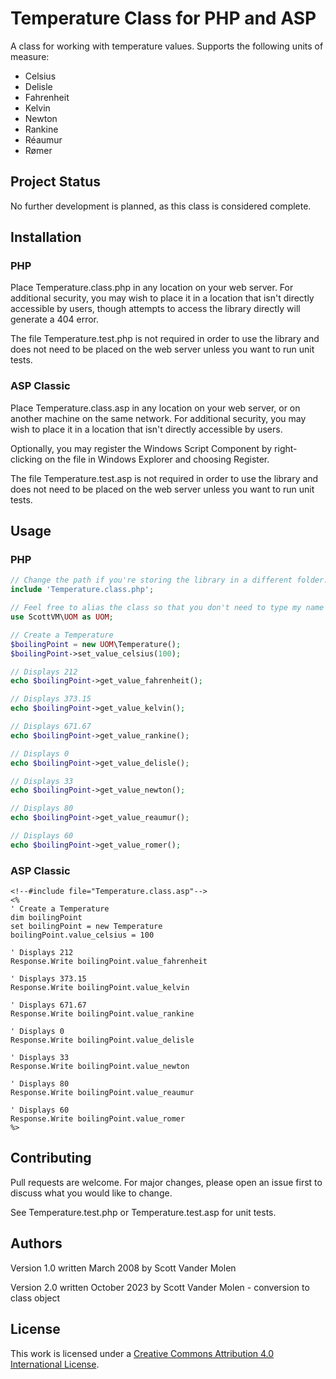# Temperature Class for PHP and ASP

A class for working with temperature values. Supports the following units of measure:

- Celsius
- Delisle
- Fahrenheit
- Kelvin
- Newton
- Rankine
- Réaumur
- Rømer

## Project Status

No further development is planned, as this class is considered complete.

## Installation

### PHP

Place Temperature.class.php in any location on your web server. For additional security, you may wish to place it in a location that isn't directly accessible by users, though attempts to access the library directly will generate a 404 error.

The file Temperature.test.php is not required in order to use the library and does not need to be placed on the web server unless you want to run unit tests.

### ASP Classic

Place Temperature.class.asp in any location on your web server, or on another machine on the same network. For additional security, you may wish to place it in a location that isn't directly accessible by users.

Optionally, you may register the Windows Script Component by right-clicking on the file in Windows Explorer and choosing Register.

The file Temperature.test.asp is not required in order to use the library and does not need to be placed on the web server unless you want to run unit tests.

## Usage

### PHP

```PHP
// Change the path if you're storing the library in a different folder.
include 'Temperature.class.php';

// Feel free to alias the class so that you don't need to type my name every time you use it.
use ScottVM\UOM as UOM;

// Create a Temperature
$boilingPoint = new UOM\Temperature();
$boilingPoint->set_value_celsius(100);

// Displays 212
echo $boilingPoint->get_value_fahrenheit();

// Displays 373.15
echo $boilingPoint->get_value_kelvin();

// Displays 671.67
echo $boilingPoint->get_value_rankine();

// Displays 0
echo $boilingPoint->get_value_delisle();

// Displays 33
echo $boilingPoint->get_value_newton();

// Displays 80
echo $boilingPoint->get_value_reaumur();

// Displays 60
echo $boilingPoint->get_value_romer();
```

### ASP Classic

```vbscript
<!--#include file="Temperature.class.asp"-->
<%
' Create a Temperature
dim boilingPoint
set boilingPoint = new Temperature
boilingPoint.value_celsius = 100

' Displays 212
Response.Write boilingPoint.value_fahrenheit

' Displays 373.15
Response.Write boilingPoint.value_kelvin

' Displays 671.67
Response.Write boilingPoint.value_rankine

' Displays 0
Response.Write boilingPoint.value_delisle

' Displays 33
Response.Write boilingPoint.value_newton

' Displays 80
Response.Write boilingPoint.value_reaumur

' Displays 60
Response.Write boilingPoint.value_romer
%>
```

## Contributing

Pull requests are welcome. For major changes, please open an issue first to discuss what you would like to change.

See Temperature.test.php or Temperature.test.asp for unit tests.

## Authors

Version 1.0 written March 2008 by Scott Vander Molen

Version 2.0 written October 2023 by Scott Vander Molen - conversion to class object

## License
This work is licensed under a [Creative Commons Attribution 4.0 International License](https://creativecommons.org/licenses/by/4.0/).